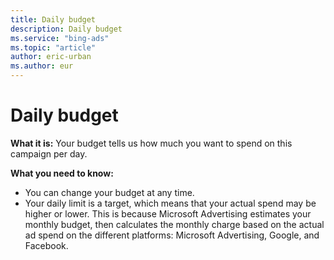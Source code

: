 ```yaml
---
title: Daily budget
description: Daily budget
ms.service: "bing-ads"
ms.topic: "article"
author: eric-urban
ms.author: eur
---
```


# Daily budget

**What it is:**    Your budget tells us how much you want to spend on this campaign per day.

**What you need to know:**
- You can change your budget at any time.
- Your daily limit is a target, which means that your actual spend may be higher or lower. This is because Microsoft Advertising estimates your monthly budget, then calculates the monthly charge based on the actual ad spend on the different platforms: Microsoft Advertising, Google, and Facebook.


